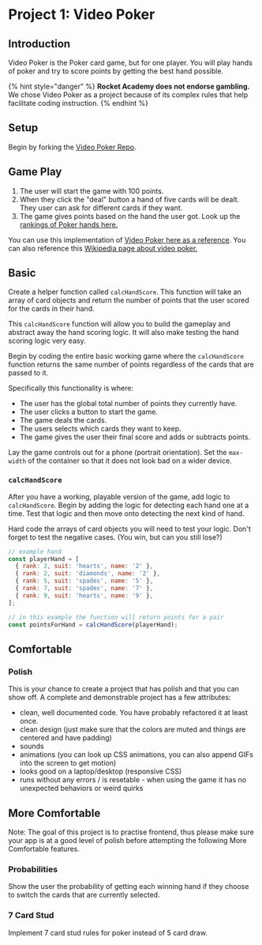 # Project 1: Video Poker

## Introduction

Video Poker is the Poker card game, but for one player. You will play hands of poker and try to score points by getting the best hand possible.

{% hint style="danger" %}
**Rocket Academy does not endorse gambling.** We chose Video Poker as a project because of its complex rules that help facilitate coding instruction.
{% endhint %}

## Setup

Begin by forking the [Video Poker Repo](https://github.com/rocketacademy/video-poker-bootcamp).

## Game Play

1. The user will start the game with 100 points.
2. When they click the "deal" button a hand of five cards will be dealt. They user can ask for different cards if they want.
3. The game gives points based on the hand the user got. Look up the [rankings of Poker hands here.](https://en.wikipedia.org/wiki/List_of_poker_hands)

You can use this implementation of [Video Poker here as a reference](https://www.freeslots.com/poker.htm). You can also reference this [Wikipedia page about video poker.](https://en.wikipedia.org/wiki/Video_poker)

## Basic

Create a helper function called `calcHandScore`. This function will take an array of card objects and return the number of points that the user scored for the cards in their hand.

This `calcHandScore` function will allow you to build the gameplay and abstract away the hand scoring logic. It will also make testing the hand scoring logic very easy.

Begin by coding the entire basic working game where the `calcHandScore` function returns the same number of points regardless of the cards that are passed to it.

Specifically this functionality is where:

- The user has the global total number of points they currently have.
- The user clicks a button to start the game.
- The game deals the cards.
- The users selects which cards they want to keep.
- The game gives the user their final score and adds or subtracts points.

Lay the game controls out for a phone \(portrait orientation\). Set the `max-width` of the container so that it does not look bad on a wider device.

### `calcHandScore`

After you have a working, playable version of the game, add logic to `calcHandScore`. Begin by adding the logic for detecting each hand one at a time. Test that logic and then move onto detecting the next kind of hand.

Hard code the arrays of card objects you will need to test your logic. Don't forget to test the negative cases. \(You win, but can you still lose?\)

```javascript
// example hand
const playerHand = [
  { rank: 2, suit: 'hearts', name: '2' },
  { rank: 2, suit: 'diamonds', name: '2' },
  { rank: 5, suit: 'spades', name: '5' },
  { rank: 7, suit: 'spades', name: '7' },
  { rank: 9, suit: 'hearts', name: '9' },
];

// in this example the function will return points for a pair
const pointsForHand = calcHandScore(playerHand);
```

## Comfortable

### Polish

This is your chance to create a project that has polish and that you can show off. A complete and demonstrable project has a few attributes:

- clean, well documented code. You have probably refactored it at least once.
- clean design \(just make sure that the colors are muted and things are centered and have padding\)
- sounds
- animations \(you can look up CSS animations, you can also append GIFs into the screen to get motion\)
- looks good on a laptop/desktop \(responsive CSS\)
- runs without any errors / is resetable - when using the game it has no unexpected behaviors or weird quirks

## More Comfortable

Note: The goal of this project is to practise frontend, thus please make sure your app is at a good level of polish before attempting the following More Comfortable features.

### Probabilities

Show the user the probability of getting each winning hand if they choose to switch the cards that are currently selected.

### 7 Card Stud

Implement 7 card stud rules for poker instead of 5 card draw.
